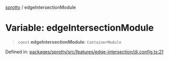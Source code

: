 
[sprotty](../globals) / edgeIntersectionModule

# Variable: edgeIntersectionModule

> `const` **edgeIntersectionModule**: `ContainerModule`

Defined in: [packages/sprotty/src/features/edge-intersection/di.config.ts:21](https://github.com/eclipse-sprotty/sprotty/blob/f9b2433481cc27a1ac0c92d525a92039ae7f6c76/packages/sprotty/src/features/edge-intersection/di.config.ts#L21)
